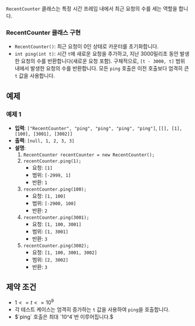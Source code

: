 `RecentCounter` 클래스는 특정 시간 프레임 내에서 최근 요청의 수를 세는 역할을 합니다.

### RecentCounter 클래스 구현

- `RecentCounter()`: 최근 요청이 0인 상태로 카운터를 초기화합니다.
- `int ping(int t)`: 시간 `t`에 새로운 요청을 추가하고, 지난 3000밀리초 동안 발생한 요청의 수를 반환합니다(새로운 요청 포함). 구체적으로, `[t - 3000, t]` 범위 내에서 발생한 요청의 수를 반환합니다. 모든 `ping` 호출은 이전 호출보다 엄격히 큰 `t` 값을 사용합니다.

## 예제

### 예제 1

- **입력**: `["RecentCounter", "ping", "ping", "ping", "ping"]`, `[[], [1], [100], [3001], [3002]]`
- **출력**: `[null, 1, 2, 3, 3]`
- **설명**:
  1. `RecentCounter recentCounter = new RecentCounter();`
  2. `recentCounter.ping(1);` 
     - 요청: `[1]`
     - 범위: `[-2999, 1]`
     - 반환: `1`
  3. `recentCounter.ping(100);`
     - 요청: `[1, 100]`
     - 범위: `[-2900, 100]`
     - 반환: `2`
  4. `recentCounter.ping(3001);`
     - 요청: `[1, 100, 3001]`
     - 범위: `[1, 3001]`
     - 반환: `3`
  5. `recentCounter.ping(3002);`
     - 요청: `[1, 100, 3001, 3002]`
     - 범위: `[2, 3002]`
     - 반환: `3`

## 제약 조건

- $`1 <= t <= 10^9`$
- 각 테스트 케이스는 엄격히 증가하는 `t` 값을 사용하여 `ping`을 호출합니다.
- $`ping` 호출은 최대 `10^4`번 이루어집니다.$
